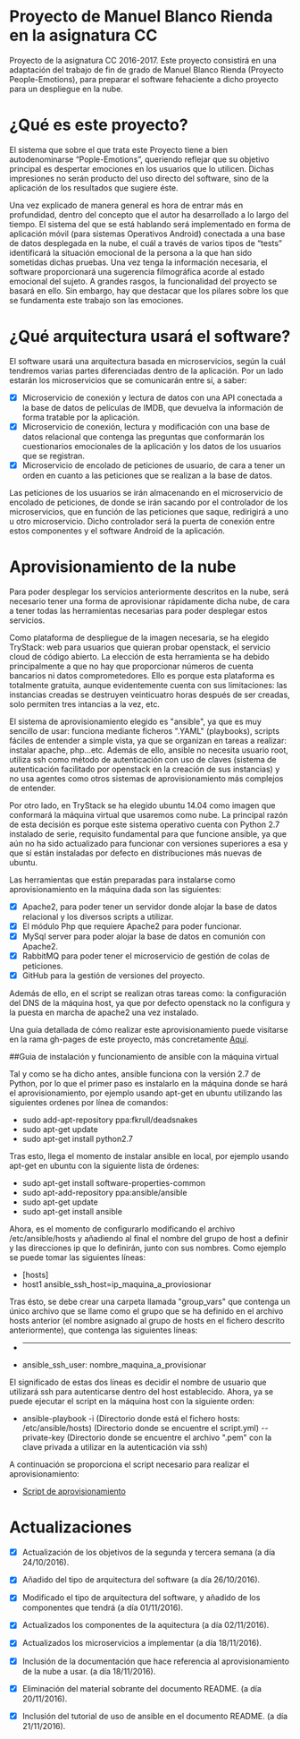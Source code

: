 # Proyecto de Manuel Blanco Rienda en la asignatura CC
Proyecto de la asignatura CC 2016-2017. Este proyecto consistirá en una adaptación del trabajo de fin de grado de Manuel Blanco Rienda (Proyecto People-Emotions), para preparar el software fehaciente a dicho proyecto para un despliegue en la nube.

# ¿Qué es este proyecto?
El sistema que sobre el que trata este Proyecto tiene a bien autodenominarse “Pople-Emotions”, queriendo reflejar que su objetivo principal es despertar emociones en los usuarios que lo utilicen.  Dichas impresiones no serán producto del uso directo del software, sino de la aplicación de los resultados que sugiere éste.

Una vez explicado de manera general es hora de entrar más en profundidad, dentro del concepto que el autor ha desarrollado a lo largo del tiempo. El sistema del que se está hablando será implementado en forma de aplicación móvil (para sistemas Operativos Android) conectada a una base de datos desplegada en la nube, el cuál a través de varios tipos de “tests” identificará la situación emocional de la persona a la que han sido sometidas dichas pruebas. Una vez tenga la información necesaria, el software proporcionará una sugerencia filmográfica acorde al estado emocional del sujeto. A grandes rasgos, la funcionalidad del proyecto se basará en ello. Sin embargo, hay que destacar que los pilares sobre los que se fundamenta este trabajo son las emociones.

# ¿Qué arquitectura usará el software?

El software usará una arquitectura basada en microservicios, según la cuál tendremos varias partes diferenciadas dentro de la aplicación. Por un lado estarán los microservicios que se comunicarán entre sí, a saber:
	
- [x] Microservicio de conexión y lectura de datos con una API conectada a la base de datos de películas de IMDB, que devuelva la información de forma tratable por la aplicación.
- [x] Microservicio de conexión, lectura y modificación con una base de datos relacional que contenga las preguntas que conformarán los cuestionarios emocionales de la aplicación y los datos de los usuarios que se registran.
- [x] Microservicio de encolado de peticiones de usuario, de cara a tener un orden en cuanto a las peticiones que se realizan a la base de datos.

Las peticiones de los usuarios se irán almacenando en el microservicio de encolado de peticiones, de donde se irán sacando por el controlador de los
microservicios, que en función de las peticiones que saque, redirigirá a uno u otro microservicio. Dicho controlador será la puerta de conexión
entre estos componentes y el software Android de la aplicación.

# Aprovisionamiento de la nube

Para poder desplegar los servicios anteriormente descritos en la nube, será necesario tener una forma
de aprovisionar rápidamente dicha nube, de cara a tener todas las herramientas necesarias para poder
desplegar estos servicios.

Como plataforma de despliegue de la imagen necesaria, se ha elegido TryStack: web para 
usuarios que quieran probar openstack, el servicio cloud de código abierto. La elección de esta 
herramienta se ha debido principalmente a que no hay que proporcionar números de cuenta bancarios
ni datos comprometedores. Ello es porque esta plataforma es totalmente gratuita, aunque
evidentemente cuenta con sus limitaciones: las instancias creadas se destruyen veinticuatro horas
después de ser creadas, solo permiten tres intancias a la vez, etc.

El sistema de aprovisionamiento elegido es "ansible", ya que es muy sencillo de usar: funciona
mediante ficheros ".YAML" (playbooks), scripts fáciles de entender a simple vista, ya que se organizan en tareas a realizar: instalar apache, php...etc. Además de ello, ansible no necesita usuario root, utiliza ssh como método de autenticación con uso de claves (sistema  de autenticación facilitado por
openstack en la creación de sus instancias) y no usa agentes como otros sistemas de aprovisionamiento más complejos de entender.

Por otro lado, en TryStack se ha elegido ubuntu 14.04 como imagen que conformará la máquina virtual
que usaremos como nube. La principal razón de esta decisión es porque este sistema operativo cuenta
con Python 2.7 instalado de serie, requisito fundamental para que funcione ansible, ya que aún no
ha sido actualizado para funcionar con versiones superiores a esa y que sí están instaladas por defecto
en distribuciones más nuevas de ubuntu.

Las herramientas que están preparadas para instalarse como aprovisionamiento en la máquina dada son las siguientes: 

- [x] Apache2, para poder tener un servidor donde alojar la base de datos relacional y los diversos scripts a utilizar.
- [x] El módulo Php que requiere Apache2 para poder funcionar.
- [x] MySql server para poder alojar la base de datos en comunión con Apache2.
- [x] RabbitMQ para poder tener el microservicio de gestión de colas de peticiones.
- [x] GitHub para la gestión de versiones del proyecto.

Además de ello, en el script se realizan otras tareas como: la configuración del DNS de la máquina host, ya que por defecto openstack no la configura y la puesta en marcha de apache2 una vez instalado.

Una guía detallada de cómo realizar este aprovisionamiento puede visitarse en la rama gh-pages de este
proyecto, más concretamente [Aquí](https://manuelbr.github.io/Proyecto_CC/).

##Guia de instalación y funcionamiento de ansible con la máquina virtual
      
Tal y como se ha dicho antes, ansible funciona con la versión 2.7 de Python, por lo que el primer paso es instalarlo en la máquina donde se hará
el aprovisionamiento, por ejemplo usando apt-get en ubuntu utilizando las siguientes ordenes por línea de comandos:

* sudo add-apt-repository ppa:fkrull/deadsnakes
* sudo apt-get update
* sudo apt-get install python2.7
  
Tras esto, llega el momento de instalar ansible en local, por ejemplo usando apt-get en ubuntu con la siguiente lista de órdenes:

* sudo apt-get install software-properties-common
* sudo apt-add-repository ppa:ansible/ansible
* sudo apt-get update
* sudo apt-get install ansible


Ahora, es el momento de configurarlo modificando el archivo /etc/ansible/hosts y añadiendo al final
el nombre del grupo de host a definir y las direcciones ip que lo definirán, junto con sus nombres. Como ejemplo se puede tomar
las siguientes líneas:


* [hosts]
* host1 ansible_ssh_host=ip_maquina_a_proviosionar

 
Tras ésto, se debe crear una carpeta llamada "group_vars" que contenga un único archivo que se llame como el grupo que se ha definido en el archivo hosts anterior (el nombre asignado al grupo de hosts en el fichero descrito anteriormente), que contenga
las siguientes líneas:


* ---
* ansible_ssh_user: nombre_maquina_a_provisionar
 
El significado de estas dos líneas es decidir el nombre de usuario que utilizará ssh para autenticarse
dentro del host establecido. Ahora, ya se puede ejecutar el script en la máquina host con la
siguiente orden:

* ansible-playbook -i (Directorio donde está el fichero hosts: /etc/ansible/hosts) (Directorio donde se encuentre el script.yml) --private-key (Directorio donde se encuentre el archivo ".pem" con la clave privada a utilizar en la autenticación via ssh)

A continuación se proporciona el script necesario para realizar el aprovisionamiento:

* [Script de aprovisionamiento](https://github.com/manuelbr/Proyecto_CC/tree/master/provision/script.yml)

# Actualizaciones

- [x] Actualización de los objetivos de la segunda y tercera semana (a día 24/10/2016).  
- [x] Añadido del tipo de arquitectura del software (a día 26/10/2016). 
- [x] Modificado el tipo de arquitectura del software, y añadido de los componentes que tendrá (a día 01/11/2016). 
- [x] Actualizados los componentes de la aquitectura (a día 02/11/2016).
- [x] Actualizados los microservicios a implementar (a día 18/11/2016).
- [x] Inclusión de la documentación que hace referencia al aprovisionamiento de la nube a usar. (a día 18/11/2016).
- [x] Eliminación del material sobrante del documento README. (a día 20/11/2016).
- [x] Inclusión del tutorial de uso de ansible en el documento README. (a día 21/11/2016).

